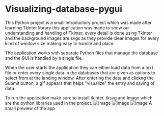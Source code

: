 # Visualizing-database-pygui

This Python project is a small introductory project which was made after learning Tkinter library this application was made to show our understanding and handling of Tkinter, every detail is done using Tkinter and the background images are svgs as they provide clear images for every kind of window size making easy to handle and place.

The application works with separate Python files that manage the database and the GUI is handled by a single file.

When the user starts the application they can either load data from a text file or enter every single data in the databases that are given as options to select from at the landing window. After entering the data and clickng the Submit button, a gif appears that helps "visualize" the entry and saving of data.

To run the application make sure to install tkinter, tksvg and Image which are the python libraries used in the project.
![image](https://github.com/lashik/Visualizing-database-pygui/assets/72337822/b480e27f-367e-46b4-869a-0b40d5aa4d3c)
![image](https://github.com/lashik/Visualizing-database-pygui/assets/72337822/5c63b63d-033c-4a25-af1a-389ef3aaadf1)
![image](https://github.com/lashik/Visualizing-database-pygui/assets/72337822/491aa85e-9f63-46db-ab2f-2b4fd94b518a)
A small preview of the app
